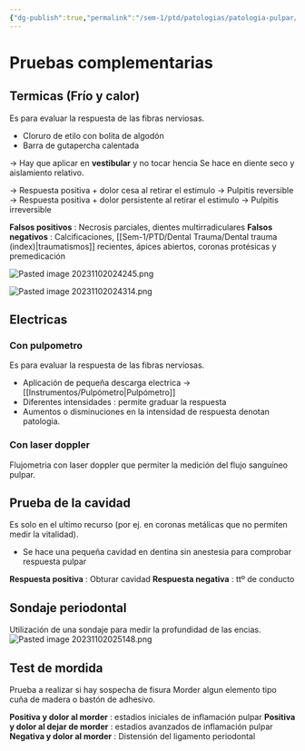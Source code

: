 ```yaml
---
{"dg-publish":true,"permalink":"/sem-1/ptd/patologias/patologia-pulpar/diagnostico-endodoncia-pvp/"}
---
```



# Pruebas complementarias

## Termicas (Frío y calor)

Es para evaluar la respuesta de las fibras nerviosas. 
- Cloruro de etilo con bolita de algodón 
- Barra de gutapercha calentada


-> Hay que aplicar en **vestibular** y no tocar hencia
Se hace en diente seco y aislamiento relativo.

→ Respuesta positiva + dolor cesa al retirar el estimulo → Pulpitis reversible
→ Respuesta positiva + dolor persistente al retirar el estimulo → Pulpitis irreversible

**Falsos positivos** : Necrosis parciales, dientes multirradiculares
**Falsos negativos** : Calcificaciones, [[Sem-1/PTD/Dental Trauma/Dental trauma (index)\|traumatismos]] recientes, ápices abiertos, coronas protésicas y premedicación

![Pasted image 20231102024245.png](/img/user/Sem-1/PTD/M%C3%A9dias/Pasted%20image%2020231102024245.png)

![Pasted image 20231102024314.png](/img/user/Sem-1/PTD/M%C3%A9dias/Pasted%20image%2020231102024314.png)


## Electricas

###  Con pulpometro
Es para evaluar la respuesta de las fibras nerviosas.
- Aplicación de pequeña descarga electrica -> [[Instrumentos/Pulpómetro\|Pulpómetro]]
- Diferentes intensidades : permite graduar la respuesta
- Aumentos o disminuciones en la intensidad de respuesta denotan patologia.

### Con laser doppler

Flujometria con laser doppler que permiter la medición del flujo sanguíneo pulpar.



## Prueba de la cavidad

Es solo en el ultimo recurso (por ej. en coronas metálicas que no permiten medir la vitalidad).

- Se hace una pequeña cavidad en dentina sin anestesia para comprobar respuesta pulpar

**Respuesta positiva** : Obturar cavidad
**Respuesta negativa** : ttº de conducto

## Sondaje periodontal

Utilización de una sondaje para medir la profundidad de las encias.
![Pasted image 20231102025148.png](/img/user/Sem-1/PTD/M%C3%A9dias/Pasted%20image%2020231102025148.png)

## Test de mordida

Prueba a realizar si hay sospecha de fisura
Morder algun elemento tipo cuña de madera o bastón de adhesivo.

**Positiva y dolor al morder** : estadios iniciales de inflamación pulpar
**Positiva y dolor al dejar de morder** : estadios avanzados de inflamación pulpar
**Negativa y dolor al morder** : Distensión del ligamento periodontal